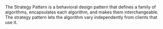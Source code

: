 The Strategy Pattern is a behavioral design pattern that defines a family of algorithms, encapsulates each algorithm, and makes them interchangeable. The strategy pattern lets the algorithm vary independently from clients that use it.